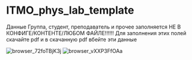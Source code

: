 # ITMO_phys_lab_template
Данные Группа, студент, преподаватель и прочее заполняется НЕ В КОНФИГЕ/КОНТЕНТЕ/ЛЮБОМ ФАЙЛЕ!!!!!! Для заполнения этих полей скачайте pdf и в скачанную pdf вбейте эти данные

![browser_72foTBjK3j](https://github.com/Soudagh/ITMO_phys_lab_template/assets/72299783/2255cbd1-da43-4555-9b0a-2e6cbff919b1)
![browser_vXXP3FfOAa](https://github.com/Soudagh/ITMO_phys_lab_template/assets/72299783/a6a6df90-31e0-44b6-a063-566f868dfa74)

